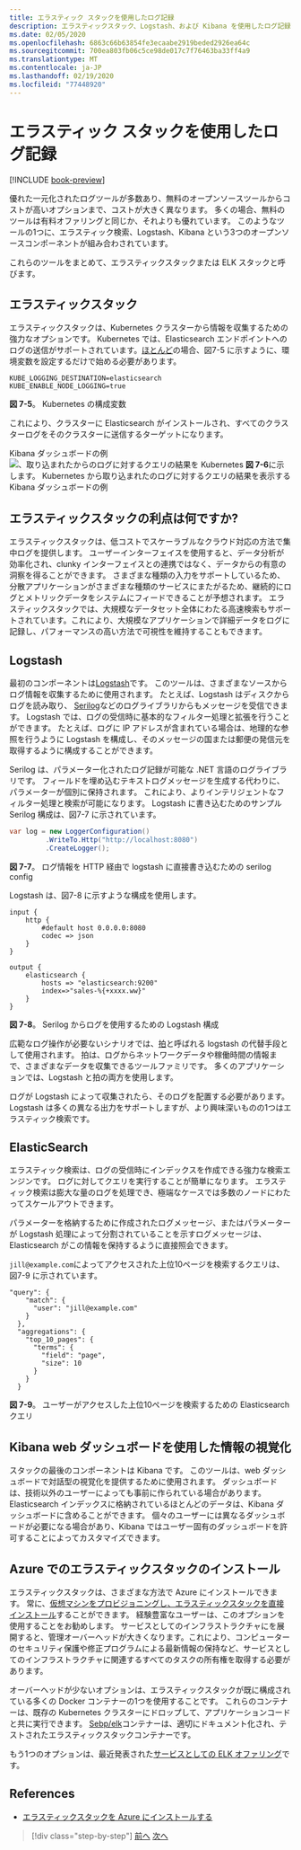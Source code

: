 ```yaml
---
title: エラスティック スタックを使用したログ記録
description: エラスティックスタック、Logstash、および Kibana を使用したログ記録
ms.date: 02/05/2020
ms.openlocfilehash: 6863c66b63854fe3ecaabe2919beded2926ea64c
ms.sourcegitcommit: 700ea803fb06c5ce98de017c7f76463ba33ff4a9
ms.translationtype: MT
ms.contentlocale: ja-JP
ms.lasthandoff: 02/19/2020
ms.locfileid: "77448920"
---
```

# <a name="logging-with-elastic-stack"></a>エラスティック スタックを使用したログ記録

[!INCLUDE [book-preview](../../../includes/book-preview.md)]

優れた一元化されたログツールが多数あり、無料のオープンソースツールからコストが高いオプションまで、コストが大きく異なります。 多くの場合、無料のツールは有料オファリングと同じか、それよりも優れています。 このようなツールの1つに、エラスティック検索、Logstash、Kibana という3つのオープンソースコンポーネントが組み合わされています。

これらのツールをまとめて、エラスティックスタックまたは ELK スタックと呼びます。

## <a name="elastic-stack"></a>エラスティックスタック

エラスティックスタックは、Kubernetes クラスターから情報を収集するための強力なオプションです。 Kubernetes では、Elasticsearch エンドポイントへのログの送信がサポートされています。[ほとんど](https://kubernetes.io/docs/tasks/debug-application-cluster/logging-elasticsearch-kibana/)の場合、図7-5 に示すように、環境変数を設定するだけで始める必要があります。

```kubernetes
KUBE_LOGGING_DESTINATION=elasticsearch
KUBE_ENABLE_NODE_LOGGING=true
```

**図 7-5**。 Kubernetes の構成変数

これにより、クラスターに Elasticsearch がインストールされ、すべてのクラスターログをそのクラスターに送信するターゲットになります。

Kibana ダッシュボードの例 ![、取り込まれたからのログに対するクエリの結果を Kubernetes](./media/kibana-dashboard.png)
**図 7-6**に示します。 Kubernetes から取り込まれたのログに対するクエリの結果を表示する Kibana ダッシュボードの例

## <a name="what-are-the-advantages-of-elastic-stack"></a>エラスティックスタックの利点は何ですか?

エラスティックスタックは、低コストでスケーラブルなクラウド対応の方法で集中ログを提供します。 ユーザーインターフェイスを使用すると、データ分析が効率化され、clunky インターフェイスとの連携ではなく、データからの有意の洞察を得ることができます。 さまざまな種類の入力をサポートしているため、分散アプリケーションがさまざまな種類のサービスにまたがるため、継続的にログとメトリックデータをシステムにフィードできることが予想されます。 エラスティックスタックでは、大規模なデータセット全体にわたる高速検索もサポートされています。これにより、大規模なアプリケーションで詳細データをログに記録し、パフォーマンスの高い方法で可視性を維持することもできます。

## <a name="logstash"></a>Logstash

最初のコンポーネントは[Logstash](https://www.elastic.co/products/logstash)です。 このツールは、さまざまなソースからログ情報を収集するために使用されます。 たとえば、Logstash はディスクからログを読み取り、 [Serilog](https://serilog.net/)などのログライブラリからもメッセージを受信できます。 Logstash では、ログの受信時に基本的なフィルター処理と拡張を行うことができます。 たとえば、ログに IP アドレスが含まれている場合は、地理的な参照を行うように Logstash を構成し、そのメッセージの国または郵便の発信元を取得するように構成することができます。

Serilog は、パラメーター化されたログ記録が可能な .NET 言語のログライブラリです。 フィールドを埋め込むテキストログメッセージを生成する代わりに、パラメーターが個別に保持されます。 これにより、よりインテリジェントなフィルター処理と検索が可能になります。 Logstash に書き込むためのサンプル Serilog 構成は、図7-7 に示されています。

```csharp
var log = new LoggerConfiguration()
         .WriteTo.Http("http://localhost:8080")
         .CreateLogger();
```

**図 7-7**。 ログ情報を HTTP 経由で logstash に直接書き込むための serilog config

Logstash は、図7-8 に示すような構成を使用します。

```
input {
    http {
        #default host 0.0.0.0:8080
        codec => json
    }
}

output {
    elasticsearch {
        hosts => "elasticsearch:9200"
        index=>"sales-%{+xxxx.ww}"
    }
}
```

**図 7-8**。 Serilog からログを使用するための Logstash 構成

広範なログ操作が必要ないシナリオでは、[拍](https://www.elastic.co/products/beats)と呼ばれる logstash の代替手段として使用されます。 拍は、ログからネットワークデータや稼働時間の情報まで、さまざまなデータを収集できるツールファミリです。 多くのアプリケーションでは、Logstash と拍の両方を使用します。

ログが Logstash によって収集されたら、そのログを配置する必要があります。 Logstash は多くの異なる出力をサポートしますが、より興味深いものの1つはエラスティック検索です。

## <a name="elastic-search"></a>ElasticSearch

エラスティック検索は、ログの受信時にインデックスを作成できる強力な検索エンジンです。 ログに対してクエリを実行することが簡単になります。 エラスティック検索は膨大な量のログを処理でき、極端なケースでは多数のノードにわたってスケールアウトできます。

パラメーターを格納するために作成されたログメッセージ、またはパラメーターが Logstash 処理によって分割されていることを示すログメッセージは、Elasticsearch がこの情報を保持するように直接照会できます。

`jill@example.com`によってアクセスされた上位10ページを検索するクエリは、図7-9 に示されています。

```
"query": {
    "match": {
      "user": "jill@example.com"
    }
  },
  "aggregations": {
    "top_10_pages": {
      "terms": {
        "field": "page",
        "size": 10
      }
    }
  }
```

**図 7-9**。 ユーザーがアクセスした上位10ページを検索するための Elasticsearch クエリ

## <a name="visualizing-information-with-kibana-web-dashboards"></a>Kibana web ダッシュボードを使用した情報の視覚化

スタックの最後のコンポーネントは Kibana です。 このツールは、web ダッシュボードで対話型の視覚化を提供するために使用されます。 ダッシュボードは、技術以外のユーザーによっても事前に作られている場合があります。 Elasticsearch インデックスに格納されているほとんどのデータは、Kibana ダッシュボードに含めることができます。 個々のユーザーには異なるダッシュボードが必要になる場合があり、Kibana ではユーザー固有のダッシュボードを許可することによってカスタマイズできます。

## <a name="installing-elastic-stack-on-azure"></a>Azure でのエラスティックスタックのインストール

エラスティックスタックは、さまざまな方法で Azure にインストールできます。 常に、[仮想マシンをプロビジョニングし、エラスティックスタックを直接インストール](https://docs.microsoft.com/azure/virtual-machines/linux/tutorial-elasticsearch)することができます。 経験豊富なユーザーは、このオプションを使用することをお勧めします。 サービスとしてのインフラストラクチャにを展開すると、管理オーバーヘッドが大きくなります。これにより、コンピューターのセキュリティ保護や修正プログラムによる最新情報の保持など、サービスとしてのインフラストラクチャに関連するすべてのタスクの所有権を取得する必要があります。

オーバーヘッドが少ないオプションは、エラスティックスタックが既に構成されている多くの Docker コンテナーの1つを使用することです。 これらのコンテナーは、既存の Kubernetes クラスターにドロップして、アプリケーションコードと共に実行できます。 [Sebp/elk](https://elk-docker.readthedocs.io/)コンテナーは、適切にドキュメント化され、テストされたエラスティックスタックコンテナーです。

もう1つのオプションは、最近発表された[サービスとしての ELK オファリング](https://devops.com/logz-io-unveils-azure-open-source-elk-monitoring-solution/)です。

## <a name="references"></a>References

- [エラスティックスタックを Azure にインストールする](https://docs.microsoft.com/azure/virtual-machines/linux/tutorial-elasticsearch)

>[!div class="step-by-step"]
>[前へ](observability-patterns.md)
>[次へ](monitoring-azure-kubernetes.md)
